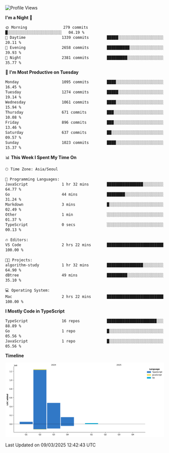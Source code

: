 <!--START_SECTION:waka-->
![Profile Views](http://img.shields.io/badge/Profile%20Views-3-blue)

**I'm a Night 🦉** 

```text
🌞 Morning                279 commits         █░░░░░░░░░░░░░░░░░░░░░░░░   04.19 % 
🌆 Daytime                1339 commits        █████░░░░░░░░░░░░░░░░░░░░   20.11 % 
🌃 Evening                2658 commits        ██████████░░░░░░░░░░░░░░░   39.93 % 
🌙 Night                  2381 commits        █████████░░░░░░░░░░░░░░░░   35.77 % 
```
📅 **I'm Most Productive on Tuesday** 

```text
Monday                   1095 commits        ████░░░░░░░░░░░░░░░░░░░░░   16.45 % 
Tuesday                  1274 commits        █████░░░░░░░░░░░░░░░░░░░░   19.14 % 
Wednesday                1061 commits        ████░░░░░░░░░░░░░░░░░░░░░   15.94 % 
Thursday                 671 commits         ███░░░░░░░░░░░░░░░░░░░░░░   10.08 % 
Friday                   896 commits         ███░░░░░░░░░░░░░░░░░░░░░░   13.46 % 
Saturday                 637 commits         ██░░░░░░░░░░░░░░░░░░░░░░░   09.57 % 
Sunday                   1023 commits        ████░░░░░░░░░░░░░░░░░░░░░   15.37 % 
```


📊 **This Week I Spent My Time On** 

```text
🕑︎ Time Zone: Asia/Seoul

💬 Programming Languages: 
JavaScript               1 hr 32 mins        ████████████████░░░░░░░░░   64.77 % 
Go                       44 mins             ████████░░░░░░░░░░░░░░░░░   31.24 % 
Markdown                 3 mins              █░░░░░░░░░░░░░░░░░░░░░░░░   02.49 % 
Other                    1 min               ░░░░░░░░░░░░░░░░░░░░░░░░░   01.37 % 
TypeScript               0 secs              ░░░░░░░░░░░░░░░░░░░░░░░░░   00.13 % 

🔥 Editors: 
VS Code                  2 hrs 22 mins       █████████████████████████   100.00 % 

🐱‍💻 Projects: 
algorithm-study          1 hr 32 mins        ████████████████░░░░░░░░░   64.90 % 
dBtree                   49 mins             █████████░░░░░░░░░░░░░░░░   35.10 % 

💻 Operating System: 
Mac                      2 hrs 22 mins       █████████████████████████   100.00 % 
```

**I Mostly Code in TypeScript** 

```text
TypeScript               16 repos            ██████████████████████░░░   88.89 % 
Go                       1 repo              █░░░░░░░░░░░░░░░░░░░░░░░░   05.56 % 
JavaScript               1 repo              █░░░░░░░░░░░░░░░░░░░░░░░░   05.56 % 
```



**Timeline**

![Lines of Code chart](https://raw.githubusercontent.com/piper-hyowon/piper-hyowon/main/assets/bar_graph.png)


 Last Updated on 09/03/2025 12:42:43 UTC
<!--END_SECTION:waka-->
